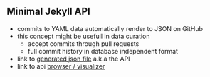 
## Minimal Jekyll API

- commits to YAML data automatically render to JSON on GitHub
- this concept might be usefull in data curation 
  - accept commits through pull requests
  - full commit history in database independent format
- link to [generated json file](http://pe3.github.io/minimal-jekyll-api/api/members.json) a.k.a the API
- link to api [browser / visualizer](http://pe3.github.io/minimal-jekyll-api/)
